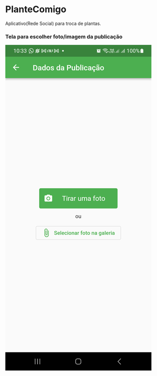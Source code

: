 # PlanteComigo
Aplicativo(Rede Social) para troca de plantas.

<h3>Tela para escolher foto/imagem da publicação</h3>
<img src="./preview/publicar_screen.png">
